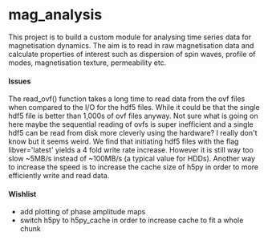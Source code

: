 # mag_analysis
This project is to build a custom module for analysing time series data for magnetisation dynamics. The aim is to read in raw magnetisation data and calculate properties of interest such as dispersion of spin waves, profile of modes, magnetisation texture, permeability etc.

#### Issues

The read_ovf() function takes a long time to read data from the ovf files when 
compared to the I/O for the hdf5 files. While it could be that the single hdf5 
file is better than 1,000s of ovf files anyway. Not sure what is going on here 
maybe the sequential reading of ovfs is super inefficient and a single hdf5 
can be read from disk more cleverly using the hardware? I really don't know 
but it seems weird. We find that initiating hdf5 files with the flag 
libver='latest' yields a 4 fold write rate increase. However it is still way 
too slow ~5MB/s instead of ~100MB/s (a typical value for HDDs). Another way to 
increase the speed is to increase the cache size of h5py in order to more 
efficiently write and read data.

#### Wishlist

* add plotting of phase amplitude maps
* switch h5py to h5py_cache in order to increase cache to fit a whole chunk

